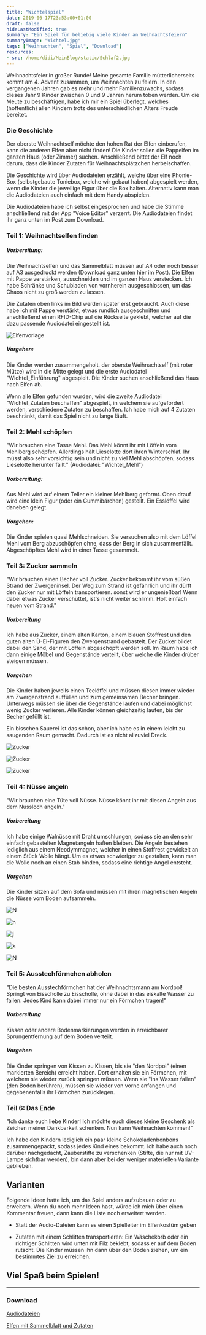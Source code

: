 ```yaml
---
title: "Wichtelspiel"
date: 2019-06-17T23:53:00+01:00
draft: false
hideLastModified: true
summary: "Ein Spiel für beliebig viele Kinder an Weihnachtsfeiern"
summaryImage: "Wichtel.jpg"
tags: ["Weihnachten", "Spiel", "Download"]
resources:
- src: /home/didi/MeinBlog/static/Schlaf2.jpg
---
```


Weihnachtsfeier in großer Runde! Meine gesamte Familie mütterlicherseits kommt am 4. Advent zusammen, um Weihnachten zu feiern. In den vergangenen Jahren gab es mehr und mehr Familienzuwachs, sodass dieses Jahr 9 Kinder zwischen 0 und 9 Jahren herum toben werden. Um die Meute zu beschäftigen, habe ich mir ein Spiel überlegt, welches (hoffentlich) allen Kindern trotz des unterschiedlichen Alters Freude bereitet.

### Die Geschichte

Der oberste Weihnachtself möchte den hohen Rat der Elfen einberufen, kann die anderen Elfen aber nicht finden! Die Kinder sollen die Pappelfen im ganzen Haus (oder Zimmer) suchen. Anschließend bittet der Elf noch darum, dass die Kinder Zutaten für Weihnachtsplätzchen herbeischaffen.

Die Geschichte wird über Audiodateien erzählt, welche über eine Phonie-Box (selbstgebaute Toniebox, welche wir gebaut haben) abgespielt werden, wenn die Kinder die jeweilige Figur über die Box halten. Alternativ kann man die Audiodateien auch einfach mit dem Handy abspielen.

Die Audiodateien habe ich selbst eingesprochen und habe die Stimme anschließend mit der App "Voice Editor" verzerrt. Die Audiodateien findet ihr ganz unten im Post zum Download.

### Teil 1: Weihnachtselfen finden

##### Vorbereitung:

Die Weihnachtselfen und das Sammelblatt müssen auf A4 oder noch besser auf A3 ausgedruckt werden (Download ganz unten hier im Post). Die Elfen mit Pappe verstärken, ausschneiden und im ganzen Haus verstecken. Ich habe Schränke und Schubladen von vornherein ausgeschlossen, um das Chaos nicht zu groß werden zu lassen.

Die Zutaten oben links im Bild werden später erst gebraucht. Auch diese habe ich mit Pappe verstärkt, etwas rundlich ausgeschnitten und anschließend einen RFID-Chip auf die Rückseite geklebt, welcher auf die dazu passende Audiodatei eingestellt ist. 

![Elfenvorlage](images/Wichtelvorlagen.jpg)

##### Vorgehen:

Die Kinder werden zusammengeholt, der oberste Weihnachtself (mit roter Mütze) wird in die Mitte gelegt und die erste Audiodatei "Wichtel_Einführung" abgespielt. Die Kinder suchen anschließend das Haus nach Elfen ab.

Wenn alle Elfen gefunden wurden, wird die zweite Audiodatei "Wichtel_Zutaten beschaffen" abgespielt, in welchem sie aufgefordert werden, verschiedene Zutaten zu beschaffen. Ich habe mich auf 4 Zutaten beschränkt, damit das Spiel nicht zu lange läuft.

### Teil 2: Mehl schöpfen

"Wir brauchen eine Tasse Mehl. Das Mehl könnt ihr mit Löffeln vom Mehlberg schöpfen. Allerdings hält Lieselotte dort ihren Winterschlaf. Ihr müsst also sehr vorsichtig sein und nicht zu viel Mehl abschöpfen, sodass Lieselotte herunter fällt." (Audiodatei: "Wichtel_Mehl")

##### Vorbereitung:

Aus Mehl wird auf einem Teller ein kleiner Mehlberg geformt. Oben drauf wird eine klein Figur (oder ein Gummibärchen) gestellt. Ein Esslöffel wird daneben gelegt.

##### Vorgehen:

Die Kinder spielen quasi Mehlschneiden. Sie versuchen also mit dem Löffel Mehl vom  Berg abzuschöpfen ohne, dass der Berg in sich zusammenfällt. Abgeschöpftes Mehl wird in einer Tasse gesammelt.

### Teil 3: Zucker sammeln

"Wir brauchen einen Becher voll Zucker. Zucker bekommt ihr vom süßen Strand der Zwergeninsel. Der Weg zum Strand ist gefährlich und ihr dürft den Zucker nur mit Löffeln transportieren. sonst wird er ungenießbar! Wenn dabei etwas Zucker verschüttet, ist's nicht weiter schlimm. Holt einfach neuen vom Strand."

##### Vorbereitung

Ich habe aus Zucker, einem alten Karton, einem blauen Stoffrest und den guten alten Ü-Ei-Figuren den Zwergenstrand gebastelt. Der Zucker bildet dabei den Sand, der mit Löffeln abgeschöpft werden soll. Im Raum habe ich dann einige Möbel und Gegenstände verteilt, über welche die Kinder drüber steigen müssen.

##### Vorgehen

Die Kinder haben jeweils einen Teelöffel und müssen diesen immer wieder am Zwergenstrand auffüllen und zum gemeinsamen Becher bringen. Unterwegs müssen sie über die Gegenstände laufen und dabei möglichst wenig Zucker verlieren. Alle Kinder können gleichzeitig laufen, bis der Becher gefüllt ist. 

Ein bisschen Sauerei ist das schon, aber ich habe es in einem leicht zu saugenden Raum gemacht. Dadurch ist es nicht allzuviel Dreck.

![Zucker](images/20191216_140451.jpg)

![Zucker](images/20191216_140458.jpg)

![Zucker](images/20191216_140517.jpg)

### Teil 4: Nüsse angeln

"Wir brauchen eine Tüte voll Nüsse. Nüsse könnt ihr mit diesen Angeln aus dem Nussloch angeln."

##### Vorbereitung

Ich habe einige Walnüsse mit Draht umschlungen, sodass sie an den sehr einfach gebastelten Magnetangeln haften bleiben. Die Angeln bestehen lediglich aus einem Neodymmagnet, welcher in einen Stoffrest gewickelt an einem Stück Wolle hängt. Um es etwas schwieriger zu gestalten, kann man die Wolle noch an einen Stab binden, sodass eine richtige Angel entsteht. 

##### Vorgehen

Die Kinder sitzen auf dem Sofa und müssen mit ihren magnetischen Angeln die Nüsse vom Boden aufsammeln.

![N](images/20191216_123819.jpg)

![n](images/20191216_123840.jpg)

![j](images/20191216_140600.jpg)

![k](images/20191216_140708.jpg)

![N](images/20191216_141110.jpg)

### Teil 5: Ausstechförmchen abholen

"Die besten Ausstechförmchen hat der Weihnachtsmann am Nordpol! Springt von Eisscholle zu Eisscholle, ohne dabei in das eiskalte Wasser zu fallen. Jedes Kind kann dabei immer nur ein Förmchen tragen!"

##### Vorbereitung

Kissen oder andere Bodenmarkierungen werden in erreichbarer Sprungentfernung auf dem Boden verteilt.

##### Vorgehen

Die Kinder springen von Kissen zu Kissen, bis sie "den Nordpol" (einen markierten Bereich) erreicht haben. Dort erhalten sie ein Förmchen, mit welchem sie wieder zurück springen müssen. Wenn sie "ins Wasser fallen" (den Boden berühren), müssen sie wieder von vorne anfangen und gegebenenfalls ihr Förmchen zurücklegen.

### Teil 6: Das Ende

"Ich danke euch liebe Kinder! Ich möchte euch dieses kleine Geschenk als Zeichen meiner Dankbarkeit schenken.  Nun kann Weihnachten kommen!"

Ich habe den Kindern lediglich ein paar kleine Schokoladenbonbons zusammengepackt, sodass jedes Kind eines bekommt. Ich habe auch noch darüber nachgedacht, Zauberstifte zu verschenken (Stifte, die nur mit UV-Lampe sichtbar werden), bin dann aber bei der weniger materiellen Variante geblieben.

## Varianten

Folgende Ideen hatte ich, um das Spiel anders aufzubauen oder zu erweitern. Wenn du noch mehr Ideen hast, würde ich mich über einen Kommentar freuen, dann kann die Liste noch erweitert werden.

- Statt der Audio-Dateien kann es einen Spielleiter im Elfenkostüm geben

- Zutaten mit einem Schlitten transportieren: Ein Wäschekorb oder ein richtiger Schlitten wird unten mit Filz beklebt, sodass er auf dem Boden rutscht. Die Kinder müssen ihn dann über den Boden ziehen, um ein bestimmtes Ziel zu erreichen.

## Viel Spaß beim Spielen!

---

### Download

[Audiodateien](Dateien/Audiodateien.zip)

[Elfen mit Sammelblatt und Zutaten](Dateien/Weihnachtselfenspiel.pdf)
